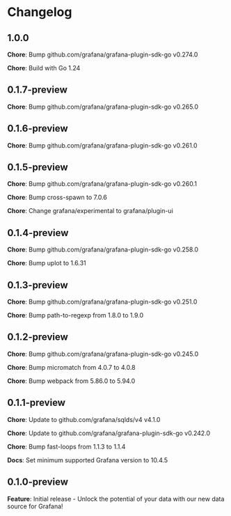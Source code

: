 # Changelog

## 1.0.0

**Chore**: Bump github.com/grafana/grafana-plugin-sdk-go v0.274.0

**Chore**: Build with Go 1.24

## 0.1.7-preview

**Chore**: Bump github.com/grafana/grafana-plugin-sdk-go v0.265.0

## 0.1.6-preview

**Chore**: Bump github.com/grafana/grafana-plugin-sdk-go v0.261.0

## 0.1.5-preview

**Chore**: Bump github.com/grafana/grafana-plugin-sdk-go v0.260.1

**Chore**: Bump cross-spawn to 7.0.6

**Chore**: Change grafana/experimental to grafana/plugin-ui

## 0.1.4-preview

**Chore**: Bump github.com/grafana/grafana-plugin-sdk-go v0.258.0

**Chore**: Bump uplot to 1.6.31

## 0.1.3-preview

**Chore**: Bump github.com/grafana/grafana-plugin-sdk-go v0.251.0

**Chore**: Bump path-to-regexp from 1.8.0 to 1.9.0

## 0.1.2-preview

**Chore**: Bump github.com/grafana/grafana-plugin-sdk-go v0.245.0

**Chore**: Bump micromatch from 4.0.7 to 4.0.8

**Chore**: Bump webpack from 5.86.0 to 5.94.0

## 0.1.1-preview

**Chore**: Update to github.com/grafana/sqlds/v4 v4.1.0

**Chore**: Update to github.com/grafana/grafana-plugin-sdk-go v0.242.0

**Chore**: Bump fast-loops from 1.1.3 to 1.1.4

**Docs**: Set minimum supported Grafana version to 10.4.5

## 0.1.0-preview

**Feature**: Initial release - Unlock the potential of your data with our new data source for Grafana!
